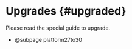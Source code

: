 Upgrades  {#upgraded}
====================================

Please read the special guide to upgrade.

- @subpage platform27to30